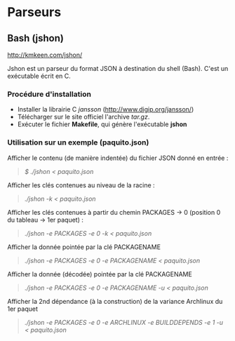 Parseurs
========

Bash (jshon)
------------
<a href="http://kmkeen.com/jshon/" target="_blank">http://kmkeen.com/jshon/</a>

Jshon est un parseur du format JSON à destination du shell (Bash). C'est un exécutable écrit en C.

### Procédure d'installation
* Installer la librairie C *jansson* (<a href="http://www.digip.org/jansson/" target="_blank">http://www.digip.org/jansson/</a>)
* Télécharger sur le site officiel l'archive *tar.gz*.
* Exécuter le fichier **Makefile**, qui génère l'exécutable **jshon**

### Utilisation sur un exemple (paquito.json)

Afficher le contenu (de manière indentée) du fichier JSON donné en entrée :

> *$ ./jshon < paquito.json*

Afficher les clés contenues au niveau de la racine :

> *./jshon -k < paquito.json*

Afficher les clés contenues à partir du chemin PACKAGES -> 0 (position 0 du tableau -> 1er paquet) :

> *./jshon -e PACKAGES -e 0 -k < paquito.json*

Afficher la donnée pointée par la clé PACKAGENAME

> *./jshon -e PACKAGES -e 0 -e PACKAGENAME < paquito.json*

Afficher la donnée (décodée) pointée par la clé PACKAGENAME

> *./jshon -e PACKAGES -e 0 -e PACKAGENAME -u < paquito.json*

Afficher la 2nd dépendance (à la construction) de la variance Archlinux du 1er paquet

> *./jshon -e PACKAGES -e 0 -e ARCHLINUX -e BUILDDEPENDS -e 1 -u < paquito.json*